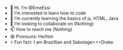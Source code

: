 - 👋 Hi, I’m @EmeEssi
- 👀 I’m interested in learn how to code
- 🌱 I’m currently learning the basics of js, HTML, Java
- 💞️ I’m looking to collaborate on (Nothing)
- 📫 How to reach me (Nothing)
- 😄 Pronouns: He/him
- ⚡ Fun fact: I am Brazillian and Sabotage>>>Drake 

<!---
EmeEssi/EmeEssi is a ✨ special ✨ repository because its `README.md` (this file) appears on your GitHub profile.
You can click the Preview link to take a look at your changes.
--->
